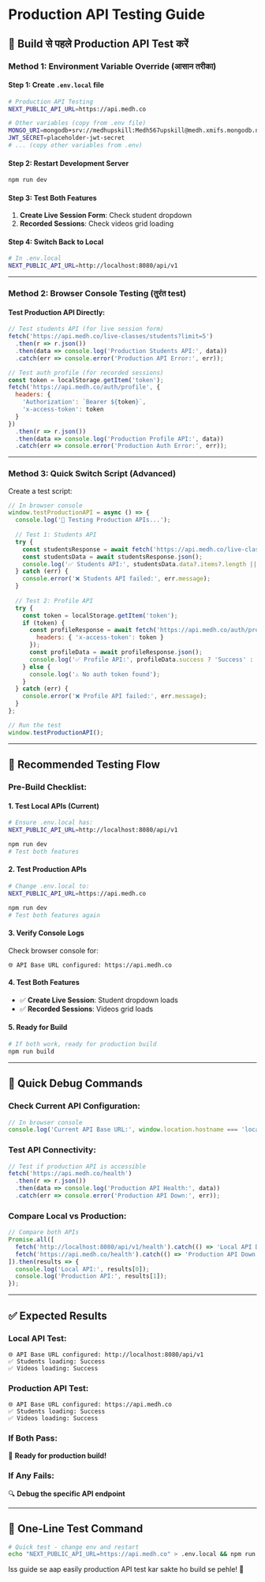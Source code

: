 # Production API Testing Guide

## 🧪 Build से पहले Production API Test करें

### **Method 1: Environment Variable Override (आसान तरीका)**

#### Step 1: Create `.env.local` file
```bash
# Production API Testing
NEXT_PUBLIC_API_URL=https://api.medh.co

# Other variables (copy from .env file)
MONGO_URI=mongodb+srv://medhupskill:Medh567upskill@medh.xmifs.mongodb.net/MedhDB
JWT_SECRET=placeholder-jwt-secret
# ... (copy other variables from .env)
```

#### Step 2: Restart Development Server
```bash
npm run dev
```

#### Step 3: Test Both Features
1. **Create Live Session Form**: Check student dropdown
2. **Recorded Sessions**: Check videos grid loading

#### Step 4: Switch Back to Local
```bash
# In .env.local
NEXT_PUBLIC_API_URL=http://localhost:8080/api/v1
```

---

### **Method 2: Browser Console Testing (तुरंत test)**

#### Test Production API Directly:
```javascript
// Test students API (for live session form)
fetch('https://api.medh.co/live-classes/students?limit=5')
  .then(r => r.json())
  .then(data => console.log('Production Students API:', data))
  .catch(err => console.error('Production API Error:', err));

// Test auth profile (for recorded sessions)  
const token = localStorage.getItem('token');
fetch('https://api.medh.co/auth/profile', {
  headers: { 
    'Authorization': `Bearer ${token}`,
    'x-access-token': token 
  }
})
  .then(r => r.json())
  .then(data => console.log('Production Profile API:', data))
  .catch(err => console.error('Production Auth Error:', err));
```

---

### **Method 3: Quick Switch Script (Advanced)**

Create a test script:
```javascript
// In browser console
window.testProductionAPI = async () => {
  console.log('🧪 Testing Production APIs...');
  
  // Test 1: Students API
  try {
    const studentsResponse = await fetch('https://api.medh.co/live-classes/students?limit=3');
    const studentsData = await studentsResponse.json();
    console.log('✅ Students API:', studentsData.data?.items?.length || 0, 'students found');
  } catch (err) {
    console.error('❌ Students API failed:', err.message);
  }
  
  // Test 2: Profile API  
  try {
    const token = localStorage.getItem('token');
    if (token) {
      const profileResponse = await fetch('https://api.medh.co/auth/profile', {
        headers: { 'x-access-token': token }
      });
      const profileData = await profileResponse.json();
      console.log('✅ Profile API:', profileData.success ? 'Success' : 'Failed');
    } else {
      console.log('⚠️ No auth token found');
    }
  } catch (err) {
    console.error('❌ Profile API failed:', err.message);
  }
};

// Run the test
window.testProductionAPI();
```

---

## 🎯 **Recommended Testing Flow**

### **Pre-Build Checklist:**

#### 1. **Test Local APIs (Current)**
```bash
# Ensure .env.local has:
NEXT_PUBLIC_API_URL=http://localhost:8080/api/v1

npm run dev
# Test both features
```

#### 2. **Test Production APIs**
```bash
# Change .env.local to:
NEXT_PUBLIC_API_URL=https://api.medh.co

npm run dev
# Test both features again
```

#### 3. **Verify Console Logs**
Check browser console for:
```
🌐 API Base URL configured: https://api.medh.co
```

#### 4. **Test Both Features**
- ✅ **Create Live Session**: Student dropdown loads
- ✅ **Recorded Sessions**: Videos grid loads

#### 5. **Ready for Build**
```bash
# If both work, ready for production build
npm run build
```

---

## 🚨 **Quick Debug Commands**

### **Check Current API Configuration:**
```javascript
// In browser console
console.log('Current API Base URL:', window.location.hostname === 'localhost' ? 'http://localhost:8080/api/v1' : 'https://api.medh.co');
```

### **Test API Connectivity:**
```javascript
// Test if production API is accessible
fetch('https://api.medh.co/health')
  .then(r => r.json())
  .then(data => console.log('Production API Health:', data))
  .catch(err => console.error('Production API Down:', err));
```

### **Compare Local vs Production:**
```javascript
// Compare both APIs
Promise.all([
  fetch('http://localhost:8080/api/v1/health').catch(() => 'Local API Down'),
  fetch('https://api.medh.co/health').catch(() => 'Production API Down')
]).then(results => {
  console.log('Local API:', results[0]);
  console.log('Production API:', results[1]);
});
```

---

## ✅ **Expected Results**

### **Local API Test:**
```
🌐 API Base URL configured: http://localhost:8080/api/v1
✅ Students loading: Success
✅ Videos loading: Success
```

### **Production API Test:**
```
🌐 API Base URL configured: https://api.medh.co
✅ Students loading: Success  
✅ Videos loading: Success
```

### **If Both Pass:**
🎉 **Ready for production build!**

### **If Any Fails:**
🔍 **Debug the specific API endpoint**

---

## 🎯 **One-Line Test Command**

```bash
# Quick test - change env and restart
echo "NEXT_PUBLIC_API_URL=https://api.medh.co" > .env.local && npm run dev
```

Iss guide se aap easily production API test kar sakte ho build se pehle! 🚀
